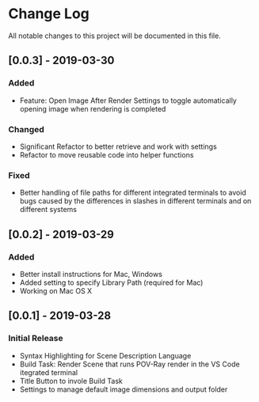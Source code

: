 
# Change Log
All notable changes to this project will be documented in this file.
  
## [0.0.3] - 2019-03-30
 
### Added
- Feature: Open Image After Render
  Settings to toggle automatically opening image when rendering is completed
### Changed
- Significant Refactor to better retrieve and work with settings
- Refactor to move reusable code into helper functions
### Fixed
- Better handling of file paths for different integrated terminals to avoid bugs caused by the differences in slashes in different terminals and on different systems

## [0.0.2] - 2019-03-29
  
### Added
- Better install instructions for Mac, Windows
- Added setting to specify Library Path (required for Mac)
- Working on Mac OS X
  
## [0.0.1] - 2019-03-28
 
### Initial Release

- Syntax Highlighting for Scene Description Language
- Build Task: Render Scene that runs POV-Ray render in the VS Code itegrated terminal
- Title Button to invole Build Task
- Settings to manage default image dimensions and output folder
